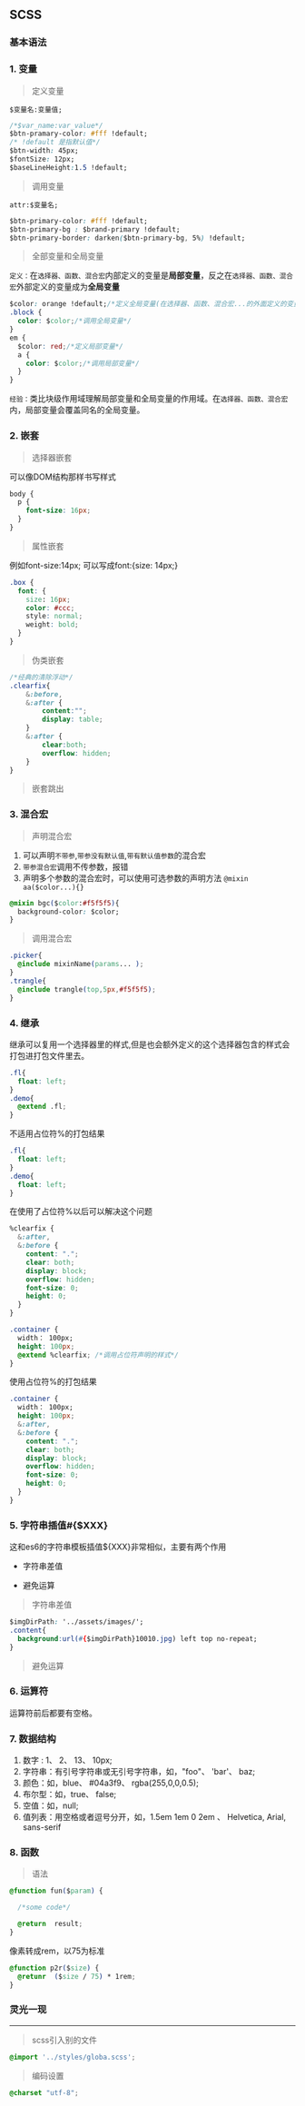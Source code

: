## SCSS

### 基本语法

### 1. 变量
>定义变量

`$变量名:变量值;`

```CSS
/*$var_name:var_value*/
$btn-pramary-color: #fff !default; 
/* !default 是指默认值*/
$btn-width: 45px;
$fontSize: 12px;
$baseLineHeight:1.5 !default;
```
>调用变量

`attr:$变量名;`

```CSS
$btn-primary-color: #fff !default;
$btn-primary-bg : $brand-primary !default;
$btn-primary-border: darken($btn-primary-bg, 5%) !default;
```

>全部变量和全局变量

`定义：`在`选择器、函数、混合宏`内部定义的变量是**局部变量**，反之在`选择器、函数、混合宏`外部定义的变量成为**全局变量**

```CSS
$color: orange !default;/*定义全局变量(在选择器、函数、混合宏...的外面定义的变量为全局变量)*/
.block {
  color: $color;/*调用全局变量*/
}
em {
  $color: red;/*定义局部变量*/
  a {
    color: $color;/*调用局部变量*/
  }
}
```
`经验：`类比块级作用域理解局部变量和全局变量的作用域。在`选择器、函数、混合宏`内，局部变量会覆盖同名的全局变量。

### 2. 嵌套

>选择器嵌套

可以像DOM结构那样书写样式
```CSS
body {
  p {
    font-size: 16px;
  }
}
```

>属性嵌套

例如font-size:14px; 可以写成font:{size: 14px;}
```CSS
.box {
  font: {
    size: 16px;
    color: #ccc;
    style: normal;
    weight: bold;
  }
}
```

>伪类嵌套

```CSS
/*经典的清除浮动*/
.clearfix{
    &:before,
    &:after {
        content:"";
        display: table;
    }
    &:after {
        clear:both;
        overflow: hidden;
    }
}
```

>嵌套跳出


### 3. 混合宏

>声明混合宏

1. 可以声明`不带参`,`带参没有默认值`,`带有默认值参数`的混合宏
2. `带参混合宏`调用不传参数，报错
3. 声明多个参数的混合宏时，可以使用可选参数的声明方法 `@mixin aa($color...){}`

```CSS
@mixin bgc($color:#f5f5f5){
  background-color: $color;
}
```

>调用混合宏

```CSS
.picker{
  @include mixinName(params... );
}
.trangle{
  @include trangle(top,5px,#f5f5f5); 
}
```

### 4. 继承

继承可以复用一个选择器里的样式,但是也会额外定义的这个选择器包含的样式会打包进打包文件里去。
```CSS
.fl{
  float: left;
}
.demo{
  @extend .fl;
}
```
不适用占位符%的打包结果
```CSS
.fl{
  float: left;
}
.demo{
  float: left;
}
```

在使用了占位符%以后可以解决这个问题
```CSS
%clearfix {
  &:after,
  &:before {
    content: ".";
    clear: both;
    display: block;
    overflow: hidden;
    font-size: 0;
    height: 0; 
  }
}

.container {
  width： 100px;
  height: 100px;
  @extend %clearfix; /*调用占位符声明的样式*/
}

```

使用占位符%的打包结果
```CSS
.container {
  width： 100px;
  height: 100px;
  &:after,
  &:before {
    content: ".";
    clear: both;
    display: block;
    overflow: hidden;
    font-size: 0;
    height: 0; 
  }
}
```

### 5. 字符串插值#{$XXX}

这和es6的字符串模板插值${XXX}非常相似，主要有两个作用

- 字符串差值

- 避免运算

>字符串差值
```CSS
$imgDirPath: '../assets/images/';
.content{
  background:url(#{$imgDirPath}10010.jpg) left top no-repeat;
}
```

>避免运算


### 6. 运算符

运算符前后都要有空格。


### 7. 数据结构
  1. 数字 : 1、 2、 13、 10px;
  2. 字符串：有引号字符串或无引号字符串，如，"foo"、 'bar'、 baz;
  3. 颜色：如，blue、 #04a3f9、 rgba(255,0,0,0.5);
  4. 布尔型：如，true、 false;
  5. 空值：如，null;
  6. 值列表：用空格或者逗号分开，如，1.5em 1em 0 2em 、 Helvetica, Arial, sans-serif
  

### 8. 函数
>语法
```CSS
@function fun($param) {

  /*some code*/

  @return  result;      
}
```

像素转成rem，以75为标准
```CSS
@function p2r($size) {
  @retunr  ($size / 75) * 1rem;
}
```

### 灵光一现
---
>scss引入别的文件

```CSS
@import '../styles/globa.scss';
```

>编码设置

```CSS
@charset "utf-8";
```

>
